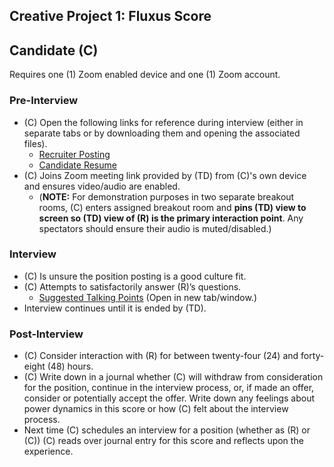 ## Creative Project 1: Fluxus Score

## Candidate (C)

Requires one (1) Zoom enabled device and one (1) Zoom account.

### Pre-Interview

- (C) Open the following links for reference during interview (either in separate tabs or by downloading them and opening the associated files).
  - [Recruiter Posting](./Recruiter_Posting_Microsoft365_20210919.pdf)
  - [Candidate Resume](./Candidate_Resume_Microsoft365_20210919.pdf)
- (C) Joins Zoom meeting link provided by (TD) from (C)'s own device and ensures video/audio are enabled.
  - (**NOTE:** For demonstration purposes in two separate breakout rooms, (C) enters assigned breakout room and **pins (TD) view to screen so (TD) view of (R) is the primary interaction point**. Any spectators should ensure their audio is muted/disabled.)

### Interview

- (C) Is unsure the position posting is a good culture fit.
- (C) Attempts to satisfactorily answer (R)’s questions.
  - [Suggested Talking Points](./candidate_suggestions.html) (Open in new tab/window.)
- Interview continues until it is ended by (TD).

### Post-Interview

- (C) Consider interaction with (R) for between twenty-four (24) and forty-eight (48) hours.
- (C) Write down in a journal whether (C) will withdraw from consideration for the position, continue in the interview process, or, if made an offer, consider or potentially accept the offer. Write down any feelings about power dynamics in this score or how (C) felt about the interview process.
- Next time (C) schedules an interview for a position (whether as (R) or (C)) (C) reads over journal entry for this score and reflects upon the experience.